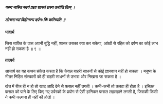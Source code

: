 ##### यस्य नास्ति स्वयं प्रज्ञा शास्त्रं तस्य करोति किम् ।
##### लोचनाभ्यां विहीनस्य दर्पणः किं करिष्यति ॥

#### भावार्थ

जिस व्यक्ति के पास अपनी बुद्धि नहीं, शास्त्र उसका क्या कर सकेगा, आंखों से रहित को दर्पण का कोई लाभ नहीं हो सकता है ॥ ९ ॥

#### तात्पर्य

आचार्य का यह कथन संकेत करता है कि केवल बाहरी साधनों से कोई ज्ञानवान नहीं हो सकता । मनुष्य के भीतर निहित संस्कारों को ही बाहरी साधनों से उभारा और निखारा जा सकता है ।

खेत में बीज ही न हो तो खाद आदि देने से फसल नहीं उगती । कभी-कभी तो उलटा ही होता है । इच्छित फसल को पाने के लिए किए गए उर्वरकों के प्रयोग से ऐसी हानिकर फसल लहलहाने लगती है, जिसकी किसी ने कभी कल्पना ही नहीं की होती ।